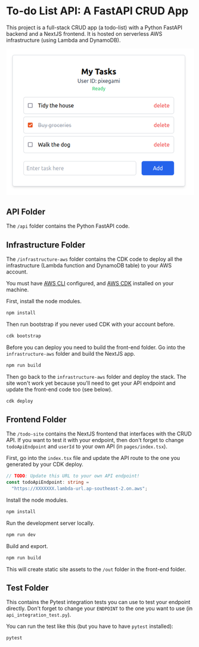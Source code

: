 # To-do List API: A FastAPI CRUD App

This project is a full-stack CRUD app (a todo-list) with a Python FastAPI backend and a
NextJS frontend. It is hosted on serverless AWS infrastructure (using Lambda and DynamoDB).

![Task API app](task_api.png)

## API Folder

The `/api` folder contains the Python FastAPI code.

## Infrastructure Folder

The `/infrastructure-aws` folder contains the CDK code to deploy all the infrastructure
(Lambda function and DynamoDB table) to your AWS account.

You must have [AWS CLI](https://aws.amazon.com/cli/) configured, and
[AWS CDK](https://docs.aws.amazon.com/cdk/v2/guide/home.html) installed on your machine.

First, install the node modules.

```bash
npm install
```

Then run bootstrap if you never used CDK with your account before.

```bash
cdk bootstrap
```

Before you can deploy you need to build the front-end folder. Go into the `infrastructure-aws` folder and
build the NextJS app.

```bash
npm run build
```

Then go back to the `infrastructure-aws` folder and deploy the stack. The site won't work yet because you'll need to get your API endpoint and update the front-end code too (see below).

```bash
cdk deploy
```

## Frontend Folder

The `/todo-site` contains the NextJS frontend that interfaces with the CRUD API. If you want to
test it with your endpoint, then don't forget to change `todoApiEndpoint` and `userId` to your own
API (in `pages/index.tsx`).

First, go into the `index.tsx` file and update the API route to the one you generated by your CDK deploy.

```typescript
// TODO: Update this URL to your own API endpoint!
const todoApiEndpoint: string =
  "https://XXXXXXX.lambda-url.ap-southeast-2.on.aws";
```

Install the node modules.

```bash
npm install
```

Run the development server locally.

```bash
npm run dev
```

Build and export.

```bash
npm run build
```

This will create static site assets to the `/out` folder in the front-end folder.

## Test Folder

This contains the Pytest integration tests you can use to test your endpoint directly. Don't
forget to change your `ENDPOINT` to the one you want to use (in `api_integration_test.py`).

You can run the test like this (but you have to have `pytest` installed):

```bash
pytest
```
